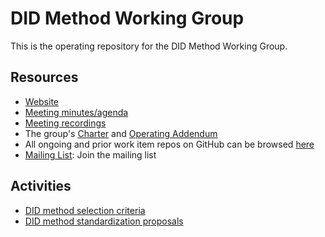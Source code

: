# DID Method Working Group

This is the operating repository for the DID Method Working Group.

## Resources

- [Website](https://identity.foundation/working-groups/did-methods.html)
- [Meeting minutes/agenda](https://github.com/decentralized-identity/did-methods/blob/main/AGENDA.md)
- [Meeting recordings](https://docs.google.com/spreadsheets/d/1wgccmMvIImx30qVE9GhRKWWv3vmL2ZyUauuKx3IfRmA/edit?gid=242845701#gid=242845701)
- The group's [Charter](https://github.com/decentralized-identity/org/blob/main/Org%20documents/WG%20documents/DIF_DID_Methods_WG_Charter_v1.pdf) and [Operating Addendum](https://github.com/decentralized-identity/org/blob/main/Org%20documents/WG%20documents/DIF_DID_Methods_Operating_Addendum_v1.pdf)
- All ongoing and prior work item repos on GitHub can be browsed [here](https://github.com/topics/wg-dm)
- [Mailing List](https://lists.identity.foundation/g/did-methods-wg): Join the mailing list

## Activities

- [DID method selection criteria](./selection-criteria/)
- [DID method standardization proposals](./method-proposals/)
